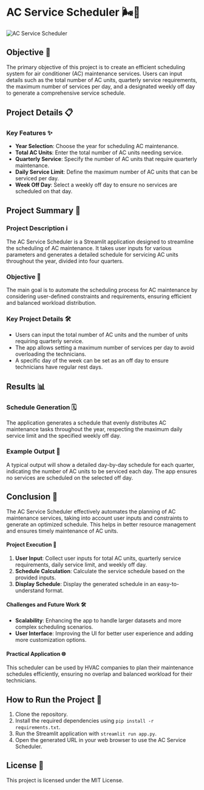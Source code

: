 # AC Service Scheduler 🌬️📅

![AC Service Scheduler](https://media.istockphoto.com/id/1267057581/photo/a-repairman-checking-the-air-conditioner.jpg?s=612x612&w=0&k=20&c=jsx63zh_etUL0QALeDZNLeE6yIA3bA2xqsv-bRtFBXM=)

## Objective 🎯
The primary objective of this project is to create an efficient scheduling system for air conditioner (AC) maintenance services. Users can input details such as the total number of AC units, quarterly service requirements, the maximum number of services per day, and a designated weekly off day to generate a comprehensive service schedule.

## Project Details 📋

### Key Features ✨
- **Year Selection**: Choose the year for scheduling AC maintenance.
- **Total AC Units**: Enter the total number of AC units needing service.
- **Quarterly Service**: Specify the number of AC units that require quarterly maintenance.
- **Daily Service Limit**: Define the maximum number of AC units that can be serviced per day.
- **Week Off Day**: Select a weekly off day to ensure no services are scheduled on that day.

## Project Summary 📝
### Project Description ℹ️
The AC Service Scheduler is a Streamlit application designed to streamline the scheduling of AC maintenance. It takes user inputs for various parameters and generates a detailed schedule for servicing AC units throughout the year, divided into four quarters.

### Objective 🌟
The main goal is to automate the scheduling process for AC maintenance by considering user-defined constraints and requirements, ensuring efficient and balanced workload distribution.

### Key Project Details 🛠️
- Users can input the total number of AC units and the number of units requiring quarterly service.
- The app allows setting a maximum number of services per day to avoid overloading the technicians.
- A specific day of the week can be set as an off day to ensure technicians have regular rest days.

## Results 📊
### Schedule Generation 🗓️
The application generates a schedule that evenly distributes AC maintenance tasks throughout the year, respecting the maximum daily service limit and the specified weekly off day.

### Example Output 📅
A typical output will show a detailed day-by-day schedule for each quarter, indicating the number of AC units to be serviced each day. The app ensures no services are scheduled on the selected off day.

## Conclusion 🚀
The AC Service Scheduler effectively automates the planning of AC maintenance services, taking into account user inputs and constraints to generate an optimized schedule. This helps in better resource management and ensures timely maintenance of AC units.

#### Project Execution 📑
1. **User Input**: Collect user inputs for total AC units, quarterly service requirements, daily service limit, and weekly off day.
2. **Schedule Calculation**: Calculate the service schedule based on the provided inputs.
3. **Display Schedule**: Display the generated schedule in an easy-to-understand format.

#### Challenges and Future Work 🛠️
- **Scalability**: Enhancing the app to handle larger datasets and more complex scheduling scenarios.
- **User Interface**: Improving the UI for better user experience and adding more customization options.

#### Practical Application 🌐
This scheduler can be used by HVAC companies to plan their maintenance schedules efficiently, ensuring no overlap and balanced workload for their technicians.

## How to Run the Project 🚀
1. Clone the repository.
2. Install the required dependencies using `pip install -r requirements.txt`.
3. Run the Streamlit application with `streamlit run app.py`.
4. Open the generated URL in your web browser to use the AC Service Scheduler.

## License 📜
This project is licensed under the MIT License.
